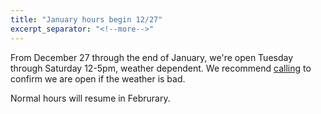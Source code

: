 ```yaml
---
title: "January hours begin 12/27"
excerpt_separator: "<!--more-->"
---
```


From December 27 through the end of January, we're open Tuesday through Saturday 12-5pm, weather dependent. We recommend [calling](tel:+14132537722) to confirm we are open if the weather is bad. 

Normal hours will resume in Februrary.
<!--more-->
